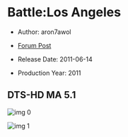 # Battle:Los Angeles

* Author: aron7awol

* [Forum Post](https://www.avsforum.com/threads/bass-eq-for-filtered-movies.2995212/post-57316732)

* Release Date: 2011-06-14
* Production Year: 2011

## DTS-HD MA 5.1

![img 0](https://i.imgur.com/UebY5Dp.jpg)

![img 1](https://i.imgur.com/ewkHnbz.jpg)


